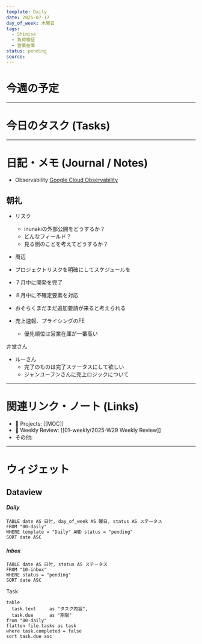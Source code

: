```yaml
---
template: Daily
date: 2025-07-17
day_of_week: 木曜日
tags:
  - Shinise
  - 負荷検証
  - 営業在庫
status: pending
source:
---
```

# 今週の予定
---
# 今日のタスク (Tasks)

---

# 日記・メモ (Journal / Notes)
- Observability
[Google Cloud Observability](https://www.cloudskillsboost.google/paths/12/course_templates/99/video/533933)


## 朝礼
- リスク
	- inunakiの外部公開をどうするか？
	- どんなフィールド？
	- 見る側のことを考えてどうするか？
- 周辺

- プロジェクトリスクを明確にしてスケジュールを
- ７月中に開発を完了
- ８月中に不確定要素を対応
- おそらくまだまだ追加要請が来ると考えられる
- 売上速報、プライシングのFE
	- 優先順位は営業在庫が一番高い

井堂さん
- ルーさん
	- 完了のものは完了ステータスにして欲しい
	- ジャンユーフンさんに売上ロジックについて

---

# 関連リンク・ノート (Links)
- 📂 Projects: [[MOC]]
- 📂 Weekly Review: [[01-weekly/2025-W29 Weekly Review]]
- その他: 

---

# ウィジェット
## **Dataview**

#### *Daily*
```dataview
TABLE date AS 日付, day_of_week AS 曜日, status AS ステータス
FROM "00-daily"
WHERE template = "Daily" AND status = "pending"
SORT date ASC
```

#### *Inbox*
```dataview
TABLE date AS 日付, status AS ステータス
FROM "10-inbox"
WHERE status = "pending"
SORT date ASC
```

Task
```dataview
table
  task.text     as "タスク内容",
  task.due      as "期限"
from "00-daily"
flatten file.tasks as task
where task.completed = false
sort task.due asc
```
